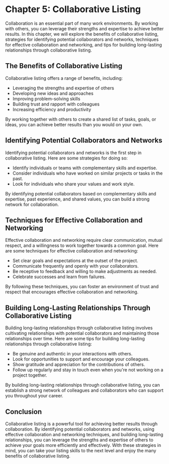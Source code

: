 Chapter 5: Collaborative Listing
================================

Collaboration is an essential part of many work environments. By working with others, you can leverage their strengths and expertise to achieve better results. In this chapter, we will explore the benefits of collaborative listing, strategies for identifying potential collaborators and networks, techniques for effective collaboration and networking, and tips for building long-lasting relationships through collaborative listing.

The Benefits of Collaborative Listing
-------------------------------------

Collaborative listing offers a range of benefits, including:

* Leveraging the strengths and expertise of others
* Developing new ideas and approaches
* Improving problem-solving skills
* Building trust and rapport with colleagues
* Increasing efficiency and productivity

By working together with others to create a shared list of tasks, goals, or ideas, you can achieve better results than you would on your own.

Identifying Potential Collaborators and Networks
------------------------------------------------

Identifying potential collaborators and networks is the first step in collaborative listing. Here are some strategies for doing so:

* Identify individuals or teams with complementary skills and expertise.
* Consider individuals who have worked on similar projects or tasks in the past.
* Look for individuals who share your values and work style.

By identifying potential collaborators based on complementary skills and expertise, past experience, and shared values, you can build a strong network for collaboration.

Techniques for Effective Collaboration and Networking
-----------------------------------------------------

Effective collaboration and networking require clear communication, mutual respect, and a willingness to work together towards a common goal. Here are some techniques for effective collaboration and networking:

* Set clear goals and expectations at the outset of the project.
* Communicate frequently and openly with your collaborators.
* Be receptive to feedback and willing to make adjustments as needed.
* Celebrate successes and learn from failures.

By following these techniques, you can foster an environment of trust and respect that encourages effective collaboration and networking.

Building Long-Lasting Relationships Through Collaborative Listing
-----------------------------------------------------------------

Building long-lasting relationships through collaborative listing involves cultivating relationships with potential collaborators and maintaining those relationships over time. Here are some tips for building long-lasting relationships through collaborative listing:

* Be genuine and authentic in your interactions with others.
* Look for opportunities to support and encourage your colleagues.
* Show gratitude and appreciation for the contributions of others.
* Follow up regularly and stay in touch even when you're not working on a project together.

By building long-lasting relationships through collaborative listing, you can establish a strong network of colleagues and collaborators who can support you throughout your career.

Conclusion
----------

Collaborative listing is a powerful tool for achieving better results through collaboration. By identifying potential collaborators and networks, using effective collaboration and networking techniques, and building long-lasting relationships, you can leverage the strengths and expertise of others to achieve your goals more efficiently and effectively. With these strategies in mind, you can take your listing skills to the next level and enjoy the many benefits of collaborative listing.
